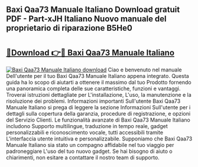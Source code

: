 ## Baxi Qaa73 Manuale Italiano Download gratuit PDF - Part-xJH Italiano Nuovo manuale del proprietario di riparazione B5He0

# <h2><a href="http://dfgivdb.blite.top/?on=Baxi+Qaa73+Manuale+Italiano">🔗Download 👉🔴 Baxi Qaa73 Manuale Italiano</a></h2>

[![Baxi Qaa73 Manuale Italiano download](https://i.imgur.com/lujVjoI.png)](http://dfgivdb.blite.top/?on=Baxi+Qaa73+Manuale+Italiano)
Ciao e benvenuto nel manuale Dell'utente per il tuo Baxi Qaa73 Manuale Italiano appena integrato. Questa guida ha lo scopo di aiutarti a ottenere il massimo dal tuo Prodotto fornendo una panoramica completa delle sue caratteristiche, funzioni e vantaggi. Troverai istruzioni dettagliate per L'installazione, L'uso, la manutenzione e la risoluzione dei problemi. Informazioni importanti Sull'utente Baxi Qaa73 Manuale Italiano si prega di leggere la sezione Informazioni Sull'utente per i dettagli sulla copertura della garanzia, procedure di registrazione, e opzioni del Servizio Clienti. Le funzionalità avanzate di Baxi Qaa73 Manuale Italiano includono Supporto multilingue, traduzione in tempo reale, gadget personalizzabili e riconoscimento vocale, tutti accessibili tramite L'interfaccia utente intuitiva e personalizzabile. Supponiamo che Baxi Qaa73 Manuale Italiano sia stato un compagno affidabile nel tuo viaggio per padroneggiare L'uso del tuo nuovo gadget. Se hai bisogno di aiuto o chiarimenti, non esitare a contattare il nostro team di supporto.
